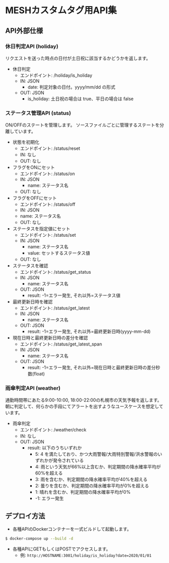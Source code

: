# MESHカスタムタグ用API集

## API外部仕様

### 休日判定API (holiday)

リクエストを送った時点の日付が土日祝に該当するかどうかを返します。

- 休日判定
	- エンドポイント: /holiday/is_holiday
	- IN: JSON
		- date: 判定対象の日付。yyyy/mm/dd の形式
	- OUT: JSON
		- is_holiday: 土日祝の場合は true、平日の場合は false


### ステータス管理API (status)

ON/OFFのステートを管理します。
ソースファイルごとに管理するステートを分離しています。

- 状態を初期化
	- エンドポイント: /status/reset
	- IN: なし
	- OUT: なし
- フラグをONにセット
	- エンドポイント: /status/on
	- IN: JSON
		- name: ステータス名
	- OUT: なし
- フラグをOFFにセット
	- エンドポイント: /status/off
	- IN: JSON
    - name: ステータス名
	- OUT: なし
- ステータスを指定値にセット
	- エンドポイント: /status/set
	- IN: JSON
		- name: ステータス名
		- value: セットするステータス値
	- OUT: なし
- ステータスを確認
	- エンドポイント: /status/get_status
	- IN: JSON
		- name: ステータス名
	- OUT: JSON
		- result: -1=エラー発生, それ以外=ステータス値
- 最終更新日時を確認
	- エンドポイント: /status/get_latest
	- IN: JSON
		- name: ステータス名
	- OUT: JSON
		- result: -1=エラー発生, それ以外=最終更新日時(yyyy-mm-dd)
- 現在日時と最終更新日時の差分を確認
	- エンドポイント: /status/get_latest_span
	- IN: JSON
		- name: ステータス名
	- OUT: JSON
		- result: -1=エラー発生, それ以外=現在日時と最終更新日時の差分秒数(float)


### 雨傘判定API (weather)

通勤時間帯にあたる9:00-10:00, 18:00-22:00の札幌市の天気予報を返します。
朝に判定して、何らかの手段にてアラートを出すようなユースケースを想定しています。

- 雨傘判定
	- エンドポイント: /weather/check
	- IN: なし
	- OUT: JSON
		- result: 以下のうちいずれか
			- 5: 4 を満たしており、かつ大雨警報/大雨特別警報/洪水警報のいずれかが発令されている
			- 4: 雨という天気が66%以上含むか、判定期間の降水確率平均が60%を超える
			- 3: 雨を含むか、判定期間の降水確率平均が40%を超える
			- 2: 曇りを含むか、判定期間の降水確率平均が0%を超える
			- 1: 晴れを含むか、判定期間の降水確率平均が0%
			- -1: エラー発生

## デプロイ方法

- 各種APIのDockerコンテナーを一式ビルドして起動します。

```bash
$ docker-compose up --build -d
```

- 各種APIにGETもしくはPOSTでアクセスします。
  - 例: `http://HOSTNAME:3001/holiday/is_holiday?date=2020/01/01`
